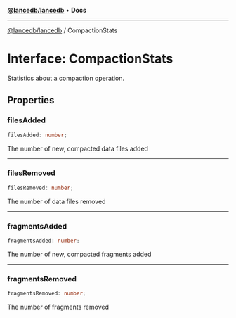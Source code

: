 [**@lancedb/lancedb**](../README.md) • **Docs**

***

[@lancedb/lancedb](../globals.md) / CompactionStats

# Interface: CompactionStats

Statistics about a compaction operation.

## Properties

### filesAdded

```ts
filesAdded: number;
```

The number of new, compacted data files added

***

### filesRemoved

```ts
filesRemoved: number;
```

The number of data files removed

***

### fragmentsAdded

```ts
fragmentsAdded: number;
```

The number of new, compacted fragments added

***

### fragmentsRemoved

```ts
fragmentsRemoved: number;
```

The number of fragments removed
